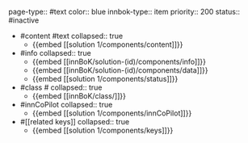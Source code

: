 page-type:: #text
color:: blue
innbok-type:: item
priority:: 200
status:: #inactive

- #content #text
  collapsed:: true
	- {{embed [[solution 1/components/content]]}}
- #info
  collapsed:: true
	- {{embed [[innBoK/solution-(id)/components/info]]}}
	- {{embed [[innBoK/solution-(id)/components/data]]}}
	- {{embed [[solution 1/components/status]]}}
- #class #
  collapsed:: true
	- {{embed [[innBoK/class/]]}}
- #innCoPilot
  collapsed:: true
	- {{embed [[solution 1/components/innCoPilot]]}}
- #[[related keys]]
  collapsed:: true
	- {{embed [[solution 1/components/keys]]}}


